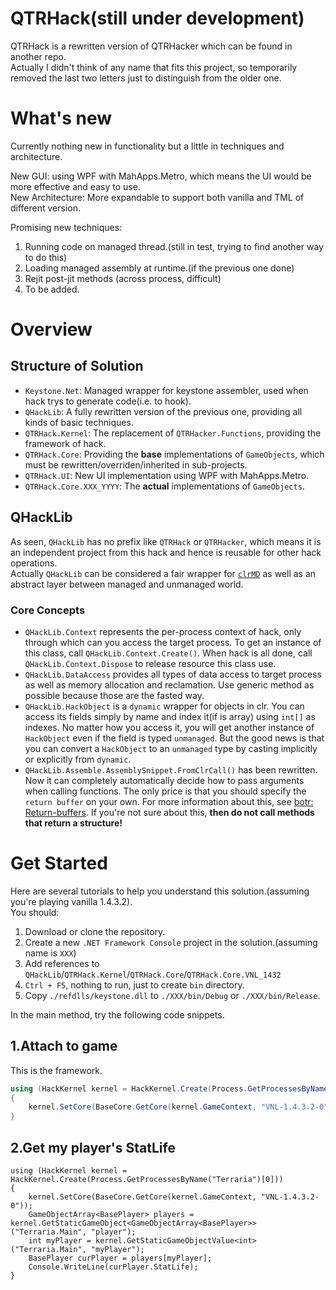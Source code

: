 # QTRHack(still under development)
QTRHack is a rewritten version of QTRHacker which can be found in another repo.  
Actually I didn't think of any name that fits this project, so temporarily removed the last two letters just to distinguish from the older one.  

# What's new
Currently nothing new in functionality but a little in techniques and architecture.  

New GUI: using WPF with MahApps.Metro, which means the UI would be more effective and easy to use.  
New Architecture: More expandable to support both vanilla and TML of different version.  

Promising new techniques:  
1. Running code on managed thread.(still in test, trying to find another way to do this)
2. Loading managed assembly at runtime.(if the previous one done)
3. Rejit post-jit methods (across process, difficult)
4. To be added.

# Overview
## Structure of Solution
* `Keystone.Net`: Managed wrapper for keystone assembler, used when hack trys to generate code(i.e. to hook).
* `QHackLib`: A fully rewritten version of the previous one, providing all kinds of basic techniques.
* `QTRHack.Kernel`: The replacement of `QTRHacker.Functions`, providing the framework of hack.
* `QTRHack.Core`: Providing the **base** implementations of `GameObjects`, which must be rewritten/overriden/inherited in sub-projects.
* `QTRHack.UI`: New UI implementation using WPF with MahApps.Metro.
* `QTRHack.Core.XXX_YYYY`: The **actual** implementations of `GameObjects`.

## QHackLib
As seen, `QHackLib` has no prefix like `QTRHack` or `QTRHacker`, which means it is an independent project from this hack and hence is reusable for other hack operations.  
Actually `QHackLib` can be considered a fair wrapper for [`clrMD`](https://github.com/microsoft/clrmd) as well as an abstract layer between managed and unmanaged world.  
### Core Concepts
* `QHackLib.Context` represents the per-process context of hack, only through which can you access the target process. 
To get an instance of this class, call `QHackLib.Context.Create()`. 
When hack is all done, call `QHackLib.Context.Dispose` to release resource this class use.  
* `QHackLib.DataAccess` provides all types of data access to target process as well as memory allocation and reclamation. 
Use generic method as possible because those are the fasted way.  
* `QHackLib.HackObject` is a `dynamic` wrapper for objects in clr. You can access its fields simply by name and index it(if is array) using `int[]` as indexes. 
No matter how you access it, you will get another instance of `HackObject` even if the field is typed `unmanaged`. 
But the good news is that you can convert a `HackObject` to an `unmanaged` type by casting implicitly or explicitly from `dynamic`.
* `QHackLib.Assemble.AssemblySnippet.FromClrCall()` has been rewritten. Now it can completely automatically decide how to pass arguments when calling functions. 
The only price is that you should specify the `return buffer` on your own. For more information about this, see [botr: Return-buffers](https://github.com/dotnet/runtime/blob/main/docs/design/coreclr/botr/clr-abi.md#return-buffers). 
If you're not sure about this, **then do not call methods that return a structure!**

# Get Started
Here are several tutorials to help you understand this solution.(assuming you're playing vanilla 1.4.3.2).  
You should:
1. Download or clone the repository.
2. Create a new `.NET Framework Console` project in the solution.(assuming name is `XXX`)
3. Add references to `QHackLib`/`QTRHack.Kernel`/`QTRHack.Core`/`QTRHack.Core.VNL_1432`
4. `Ctrl + F5`, nothing to run, just to create `bin` directory.
5. Copy `./refdlls/keystone.dll` to `./XXX/bin/Debug` or `./XXX/bin/Release`.

In the main method, try the following code snippets.
## 1.Attach to game
This is the framework.
```C#
using (HackKernel kernel = HackKernel.Create(Process.GetProcessesByName("Terraria")[0]))//Assuming that your game process is Terraria.exe
{
	kernel.SetCore(BaseCore.GetCore(kernel.GameContext, "VNL-1.4.3.2-0"));//Load 1.4.3.2 core
}
```

## 2.Get my player's StatLife
```
using (HackKernel kernel = HackKernel.Create(Process.GetProcessesByName("Terraria")[0]))
{
	kernel.SetCore(BaseCore.GetCore(kernel.GameContext, "VNL-1.4.3.2-0"));
	GameObjectArray<BasePlayer> players = kernel.GetStaticGameObject<GameObjectArray<BasePlayer>>("Terraria.Main", "player");
	int myPlayer = kernel.GetStaticGameObjectValue<int>("Terraria.Main", "myPlayer");
	BasePlayer curPlayer = players[myPlayer];
	Console.WriteLine(curPlayer.StatLife);
}
```
